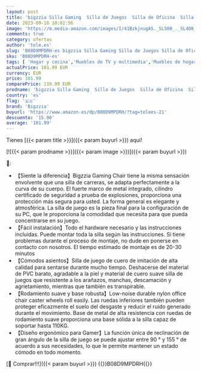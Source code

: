 ```yaml
---
layout: post
title: 'bigzzia Silla Gaming  Silla de Juegos  Silla de Oficina  Silla de Ordenador  Silla giratoria Resistente  diseño ergonómico con cojín y Respaldo reclinable  Rojo y Negro '
date: 2023-09-10 10:02:56
image: 'https://m.media-amazon.com/images/I/41BzkjnugAS._SL500_._SL400_.jpg'
comments: true
category: ofertas
author: 'tole.es'
slug: 'B08D9MPDRH-es bigzzia Silla Gaming Silla de Juegos Silla de Oficina...'
sku: 'B08D9MPDRH-es'
tags: [ 'Hogar y cocina','Muebles de TV y multimedia','Muebles de hogar','Sillas Gaming','bigzzia','de','oficina','silla','🇪🇸', ]
actualPrice: 101.99 EUR
currency: EUR
price: 101.99
comparePrice: 119.99 EUR
prodname: 'bigzzia Silla Gaming  Silla de Juegos  Silla de Oficina  Silla de Ordenador  Silla giratoria Resistente  diseño ergonómico con cojín y Respaldo reclinable  Rojo y Negro '
country: 'es'
flag: '🇪🇸'
brand: 'Bigzzia'
buyurl: 'https://www.amazon.es/dp/B08D9MPDRH/?tag=tolees-21'
descuento: '15.00'
average: '101.99'
---
```


Tienes [{{< param title >}}]({{< param buyurl >}}) aqui!

[![{{< param prodname >}}]({{< param image >}})]({{< param buyurl >}})

🔎:

- 【Siente la diferencia】Bigzzia Gaming Chair tiene la misma sensación envolvente que una silla de carreras, se adapta perfectamente a la curva de su cuerpo. El fuerte marco de metal integrado, cilindro certificado de seguridad a prueba de explosiones, proporciona una protección más segura para usted. La forma general es elegante y atmosférica. La silla de juego es la pieza final para la configuración de su PC, que le proporciona la comodidad que necesita para que pueda concentrarse en su juego.
- 【Fácil instalación】Todo el hardware necesario y las instrucciones incluidas. Puede montar toda la silla según las instrucciones. Si tiene problemas durante el proceso de montaje, no dude en ponerse en contacto con nosotros. El tiempo estimado de montaje es de 20-30 minutos
- 【Cómodos asientos】Silla de juego de cuero de imitación de alta calidad para sentarse durante mucho tiempo. Deshacerse del material de PVC barato, agradable a la piel y material de cuero suave silla de juegos que resistente a los arañazos, manchas, descamación y agrietamiento, mientras que también es transpirable.
- 【Rodamiento suave y base robusta】Low-noise durable nylon office chair caster wheels roll easily. Las ruedas inferiores también pueden proteger eficazmente el suelo del desgaste y reducir el ruido generado durante el movimiento. Base de metal de alta resistencia con ruedas de rodamiento suave proporciona una base sólida a la silla capaz de soportar hasta 110KG.
- 【Diseño ergonómico para Gamer】La función única de reclinación de gran ángulo de la silla de juego se puede ajustar entre 90 ° y 155 ° de acuerdo a sus necesidades, lo que le permite mantener un estado cómodo en todo momento.

[🛒 Comprar!!!]({{< param buyurl >}})
{{<world>}}B08D9MPDRH{{</world>}}
